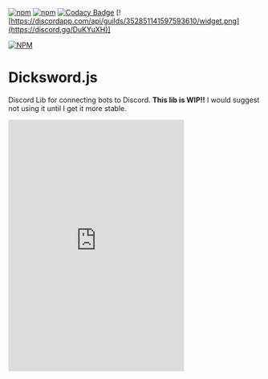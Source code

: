 
[![npm](https://img.shields.io/npm/v/dicksword.js.svg)](https://www.npmjs.com/package/dicksword.js)
[![npm](https://img.shields.io/npm/dt/dicksword.js.svg?maxAge=3600)](https://www.npmjs.com/package/dicksword.js)
[![Codacy Badge](https://api.codacy.com/project/badge/Grade/6709cd7705f54bbcbc40bf30e474cf8b)](https://www.codacy.com/app/TheCyberRonin/dicksword.js?utm_source=github.com&amp;utm_medium=referral&amp;utm_content=TheCyberRonin/dicksword.js&amp;utm_campaign=Badge_Grade)
[![https://discordapp.com/api/guilds/352851141597593610/widget.png](https://discord.gg/DuKYuXH)]

[![NPM](https://nodei.co/npm/dicksword.js.png?downloads=true&downloadRank=true&stars=true)](https://nodei.co/npm/dicksword.js/)

# Dicksword.js
Discord Lib for connecting bots to Discord.
**This lib is WIP!!**
I would suggest not using it until I get it more stable.
<iframe src="https://discordapp.com/widget?id=352851141597593610&theme=dark" width="350" height="500" allowtransparency="true" frameborder="0"></iframe>